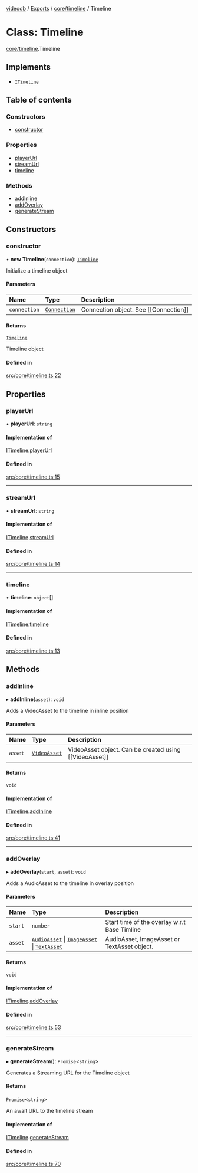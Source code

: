[videodb](../README.md) / [Exports](../modules.md) / [core/timeline](../modules/core_timeline.md) / Timeline

# Class: Timeline

[core/timeline](../modules/core_timeline.md).Timeline

## Implements

- [`ITimeline`](../interfaces/interfaces_core.ITimeline.md)

## Table of contents

### Constructors

- [constructor](core_timeline.Timeline.md#constructor)

### Properties

- [playerUrl](core_timeline.Timeline.md#playerurl)
- [streamUrl](core_timeline.Timeline.md#streamurl)
- [timeline](core_timeline.Timeline.md#timeline)

### Methods

- [addInline](core_timeline.Timeline.md#addinline)
- [addOverlay](core_timeline.Timeline.md#addoverlay)
- [generateStream](core_timeline.Timeline.md#generatestream)

## Constructors

### constructor

• **new Timeline**(`connection`): [`Timeline`](core_timeline.Timeline.md)

Initialize a timeline object

#### Parameters

| Name | Type | Description |
| :------ | :------ | :------ |
| `connection` | [`Connection`](core_connection.Connection.md) | Connection object. See [[Connection]] |

#### Returns

[`Timeline`](core_timeline.Timeline.md)

Timeline object

#### Defined in

[src/core/timeline.ts:22](https://github.com/video-db/videodb-node/blob/4dc9a20/src/core/timeline.ts#L22)

## Properties

### playerUrl

• **playerUrl**: `string`

#### Implementation of

[ITimeline](../interfaces/interfaces_core.ITimeline.md).[playerUrl](../interfaces/interfaces_core.ITimeline.md#playerurl)

#### Defined in

[src/core/timeline.ts:15](https://github.com/video-db/videodb-node/blob/4dc9a20/src/core/timeline.ts#L15)

___

### streamUrl

• **streamUrl**: `string`

#### Implementation of

[ITimeline](../interfaces/interfaces_core.ITimeline.md).[streamUrl](../interfaces/interfaces_core.ITimeline.md#streamurl)

#### Defined in

[src/core/timeline.ts:14](https://github.com/video-db/videodb-node/blob/4dc9a20/src/core/timeline.ts#L14)

___

### timeline

• **timeline**: `object`[]

#### Implementation of

[ITimeline](../interfaces/interfaces_core.ITimeline.md).[timeline](../interfaces/interfaces_core.ITimeline.md#timeline)

#### Defined in

[src/core/timeline.ts:13](https://github.com/video-db/videodb-node/blob/4dc9a20/src/core/timeline.ts#L13)

## Methods

### addInline

▸ **addInline**(`asset`): `void`

Adds a VideoAsset to the timeline in inline position

#### Parameters

| Name | Type | Description |
| :------ | :------ | :------ |
| `asset` | [`VideoAsset`](core_asset.VideoAsset.md) | VideoAsset object. Can be created using [[VideoAsset]] |

#### Returns

`void`

#### Implementation of

[ITimeline](../interfaces/interfaces_core.ITimeline.md).[addInline](../interfaces/interfaces_core.ITimeline.md#addinline)

#### Defined in

[src/core/timeline.ts:41](https://github.com/video-db/videodb-node/blob/4dc9a20/src/core/timeline.ts#L41)

___

### addOverlay

▸ **addOverlay**(`start`, `asset`): `void`

Adds a AudioAsset to the timeline in overlay position

#### Parameters

| Name | Type | Description |
| :------ | :------ | :------ |
| `start` | `number` | Start time of the overlay w.r.t Base Timline |
| `asset` | [`AudioAsset`](core_asset.AudioAsset.md) \| [`ImageAsset`](core_asset.ImageAsset.md) \| [`TextAsset`](core_asset.TextAsset.md) | AudioAsset, ImageAsset or TextAsset object. |

#### Returns

`void`

#### Implementation of

[ITimeline](../interfaces/interfaces_core.ITimeline.md).[addOverlay](../interfaces/interfaces_core.ITimeline.md#addoverlay)

#### Defined in

[src/core/timeline.ts:53](https://github.com/video-db/videodb-node/blob/4dc9a20/src/core/timeline.ts#L53)

___

### generateStream

▸ **generateStream**(): `Promise`\<`string`\>

Generates a Streaming URL for the Timeline object

#### Returns

`Promise`\<`string`\>

An await URL to the timeline stream

#### Implementation of

[ITimeline](../interfaces/interfaces_core.ITimeline.md).[generateStream](../interfaces/interfaces_core.ITimeline.md#generatestream)

#### Defined in

[src/core/timeline.ts:70](https://github.com/video-db/videodb-node/blob/4dc9a20/src/core/timeline.ts#L70)

